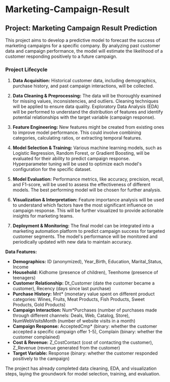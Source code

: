 # Marketing-Campaign-Result

## Project: Marketing Campaign Result Prediction

This project aims to develop a predictive model to forecast the success of marketing campaigns for a specific company. By analyzing past customer data and campaign performance, the model will estimate the likelihood of a customer responding positively to a future campaign.

### Project Lifecycle

1. **Data Acquisition:** Historical customer data, including demographics, purchase history, and past campaign interactions, will be collected.

2. **Data Cleaning & Preprocessing:** The data will be thoroughly examined for missing values, inconsistencies, and outliers. Cleaning techniques will be applied to ensure data quality. Exploratory Data Analysis (EDA) will be performed to understand the distribution of features and identify potential relationships with the target variable (campaign response).

3. **Feature Engineering:** New features might be created from existing ones to improve model performance. This could involve combining categories, calculating ratios, or extracting temporal features.

4. **Model Selection & Training:** Various machine learning models, such as Logistic Regression, Random Forest, or Gradient Boosting, will be evaluated for their ability to predict campaign response. Hyperparameter tuning will be used to optimize each model's configuration for the specific dataset.

5. **Model Evaluation:** Performance metrics, like accuracy, precision, recall, and F1-score, will be used to assess the effectiveness of different models. The best performing model will be chosen for further analysis.

6. **Visualization & Interpretation:** Feature importance analysis will be used to understand which factors have the most significant influence on campaign response. This will be further visualized to provide actionable insights for marketing teams.

7. **Deployment & Monitoring:** The final model can be integrated into a marketing automation platform to predict campaign success for targeted customer segments. The model's performance will be monitored and periodically updated with new data to maintain accuracy.


**Data Features:**

- **Demographics:**  ID (anonymized), Year_Birth, Education, Marital_Status, Income
- **Household:** Kidhome (presence of children), Teenhome (presence of teenagers)
- **Customer Relationship:** Dt_Customer (date the customer became a customer), Recency (days since last purchase)
- **Purchase History:** Mnt* (monetary value spent on different product categories: Wines, Fruits, Meat Products, Fish Products, Sweet Products, Gold Products)
- **Campaign Interaction:** Num*Purchases (number of purchases made through different channels: Deals, Web, Catalog, Store), NumWebVisitsMonth (number of website visits in a month)
- **Campaign Response:** AcceptedCmp* (binary: whether the customer accepted a specific campaign offer 1-5), Complain (binary: whether the customer complained)
- **Cost & Revenue:** Z_CostContact (cost of contacting the customer), Z_Revenue (revenue generated from the customer)
- **Target Variable:** Response (binary: whether the customer responded positively to the campaign)

The project has already completed data cleaning, EDA, and visualization steps, laying the groundwork for model selection, training, and evaluation. 
